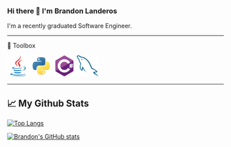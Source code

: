 ### Hi there 👋 I'm Brandon Landeros

I'm a recently graduated Software Engineer.

--------
🧰 Toolbox

<img src= "https://raw.githubusercontent.com/devicons/devicon/c7d326b6009e60442abc35fa45706d6f30ee4c8e/icons/java/java-original.svg" alt="Java Logo" width="50" height="50"/> <img src= "https://raw.githubusercontent.com/devicons/devicon/c7d326b6009e60442abc35fa45706d6f30ee4c8e/icons/python/python-original.svg" alt="Python Logo" width="50" height="50"/> <img src= "https://raw.githubusercontent.com/devicons/devicon/c7d326b6009e60442abc35fa45706d6f30ee4c8e/icons/csharp/csharp-original.svg" alt="Csharp Logo" width="50" height="50"/> <img src= "https://raw.githubusercontent.com/devicons/devicon/c7d326b6009e60442abc35fa45706d6f30ee4c8e/icons/mysql/mysql-original.svg" alt="Csharp Logo" width="50" height="50"/>

--------
## &#x1f4c8; My Github Stats

[![Top Langs](https://github-readme-stats.vercel.app/api/top-langs/?username=Brandlander&theme=radical)](https://github.com/anuraghazra/github-readme-stats)
  
[![Brandon's GitHub stats](https://github-readme-stats.vercel.app/api?username=Brandlander)](https://github.com/anuraghazra/github-readme-stats)
<!--
**Brandlander/Brandlander** is a ✨ _special_ ✨ repository because its `README.md` (this file) appears on your GitHub profile.

Here are some ideas to get you started:

- 🔭 I’m currently working on ...
- 🌱 I’m currently learning ...
- 👯 I’m looking to collaborate on ...
- 🤔 I’m looking for help with ...
- 💬 Ask me about ...
- 📫 How to reach me: ...
- 😄 Pronouns: ...
- ⚡ Fun fact: ...
-->
